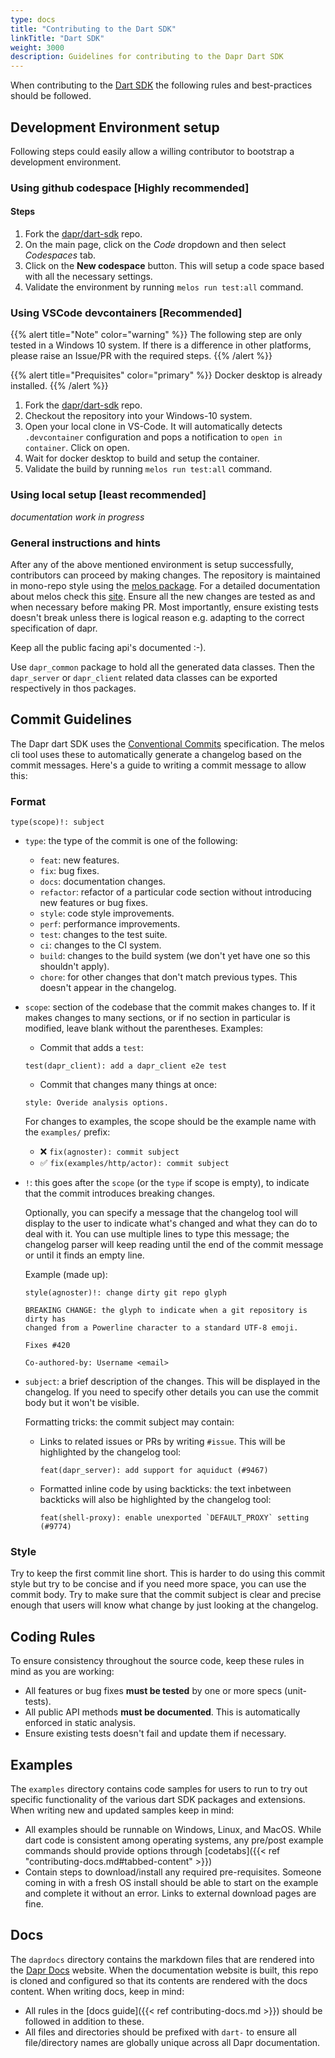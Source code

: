 ```yaml
---
type: docs
title: "Contributing to the Dart SDK"
linkTitle: "Dart SDK"
weight: 3000
description: Guidelines for contributing to the Dapr Dart SDK
---
```


When contributing to the [Dart SDK](https://github.com/dapr/dart-sdk) the following rules and best-practices should be followed.

## Development Environment setup
Following steps could easily allow a willing contributor to bootstrap a development 
environment.
### Using github codespace [Highly recommended]

#### Steps
1. Fork the [dapr/dart-sdk](https://github.com/dapr/dart-sdk) repo.
2. On the main page, click on the *Code* dropdown and then select *Codespaces* tab.
3. Click on the **New codespace** button. This will setup a code space based with all the necessary settings.
4. Validate the environment by running `melos run test:all` command.

### Using VSCode devcontainers [Recommended]

{{% alert title="Note" color="warning" %}}
The following step are only tested in a Windows 10 system. If there is a difference in other platforms, please raise an Issue/PR with the required steps.
{{% /alert %}}

{{% alert title="Prequisites" color="primary" %}}
Docker desktop is already installed.
{{% /alert %}}

1. Fork the [dapr/dart-sdk](https://github.com/dapr/dart-sdk) repo.
2. Checkout the repository into your Windows-10 system.
3. Open your local clone in VS-Code. It will automatically detects `.devcontainer` configuration and pops a notification to `open in container`. Click on open.
4. Wait for docker desktop to build and setup the container.
5. Validate the build by running `melos run test:all` command.

### Using local setup [least recommended]

_documentation work in progress_

### General instructions and hints

After any of the above mentioned environment is setup successfully, contributors can proceed by making changes. The repository is maintained in mono-repo style using the [melos package](https://pub.dev/packages/melos). For a detailed documentation about melos check this [site](https://docs.page/invertase/melos). Ensure all the new changes are tested as and when necessary before making PR. Most importantly, ensure existing tests doesn't break unless there is logical reason e.g. adapting to the correct specification of dapr.

Keep all the public facing api's documented :-).

Use `dapr_common` package to hold all the generated data classes. Then the `dapr_server` or `dapr_client` related data classes can be exported respectively in thos packages.

## Commit Guidelines

The Dapr dart SDK uses the [Conventional Commits](https://www.conventionalcommits.org/en/v1.0.0/)
specification. The melos cli tool uses these to automatically generate
a changelog based on the commit messages. Here's a guide to writing a commit message
to allow this:

### Format

```
type(scope)!: subject
```

- `type`: the type of the commit is one of the following:

  - `feat`: new features.
  - `fix`: bug fixes.
  - `docs`: documentation changes.
  - `refactor`: refactor of a particular code section without introducing
    new features or bug fixes.
  - `style`: code style improvements.
  - `perf`: performance improvements.
  - `test`: changes to the test suite.
  - `ci`: changes to the CI system.
  - `build`: changes to the build system (we don't yet have one so this shouldn't apply).
  - `chore`: for other changes that don't match previous types. This doesn't appear
    in the changelog.

- `scope`: section of the codebase that the commit makes changes to. If it makes changes to
  many sections, or if no section in particular is modified, leave blank without the parentheses.
  Examples:

  - Commit that adds a `test`:
  ```
  test(dapr_client): add a dapr_client e2e test
  ```

  - Commit that changes many things at once:
  ```
  style: Overide analysis options.
  ```

  For changes to examples, the scope should be the example name with the `examples/` prefix:

  - ❌ `fix(agnoster): commit subject`
  - ✅ `fix(examples/http/actor): commit subject`

- `!`: this goes after the `scope` (or the `type` if scope is empty), to indicate that the commit
  introduces breaking changes.

  Optionally, you can specify a message that the changelog tool will display to the user to indicate
  what's changed and what they can do to deal with it. You can use multiple lines to type this message;
  the changelog parser will keep reading until the end of the commit message or until it finds an empty
  line.

  Example (made up):

  ```
  style(agnoster)!: change dirty git repo glyph

  BREAKING CHANGE: the glyph to indicate when a git repository is dirty has
  changed from a Powerline character to a standard UTF-8 emoji.

  Fixes #420

  Co-authored-by: Username <email>
  ```

- `subject`: a brief description of the changes. This will be displayed in the changelog. If you need
  to specify other details you can use the commit body but it won't be visible.

  Formatting tricks: the commit subject may contain:

  - Links to related issues or PRs by writing `#issue`. This will be highlighted by the changelog tool:
    ```
    feat(dapr_server): add support for aquiduct (#9467)
    ```

  - Formatted inline code by using backticks: the text inbetween backticks will also be highlighted by
    the changelog tool:
    ```
    feat(shell-proxy): enable unexported `DEFAULT_PROXY` setting (#9774)
    ```

### Style

Try to keep the first commit line short. This is harder to do using this commit style but try to be
concise and if you need more space, you can use the commit body. Try to make sure that the commit
subject is clear and precise enough that users will know what change by just looking at the changelog.

## Coding Rules

To ensure consistency throughout the source code, keep these rules in mind as you are working:

* All features or bug fixes **must be tested** by one or more specs (unit-tests).
* All public API methods **must be documented**. This is automatically enforced in static analysis.
* Ensure existing tests doesn't fail and update them if necessary.

## Examples

The `examples` directory contains code samples for users to run to try out specific functionality of the various dart SDK packages and extensions. When writing new and updated samples keep in mind:

- All examples should be runnable on Windows, Linux, and MacOS. While dart code is consistent among operating systems, any pre/post example commands should provide options through [codetabs]({{< ref "contributing-docs.md#tabbed-content" >}})
- Contain steps to download/install any required pre-requisites. Someone coming in with a fresh OS install should be able to start on the example and complete it without an error. Links to external download pages are fine.

## Docs

The `daprdocs` directory contains the markdown files that are rendered into the [Dapr Docs](https://docs.dapr.io) website. When the documentation website is built, this repo is cloned and configured so that its contents are rendered with the docs content. When writing docs, keep in mind:

   - All rules in the [docs guide]({{< ref contributing-docs.md >}}) should be followed in addition to these.
   - All files and directories should be prefixed with `dart-` to ensure all file/directory names are globally unique across all Dapr documentation.